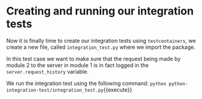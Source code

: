 # Creating and running our integration tests 
Now it is finally time to create our integration tests using `testcontainers`, we create a new file, called `integration_test.py` where we import the package.

In this test case we want to make sure that the request being made by module 2 to the server in module 1 is in fact logged in the `server.request_history` variable.

We run the integration test using the following command:
`python python-integration-test/integration_test.py`{{execute}} 